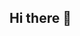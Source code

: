 ## Hi there 👋

<!--
**jb0044/jb0044** is a ✨ _special_ ✨ repository because its `README.md` (this file) appears on your GitHub profile.

- 🔭 I’m currently working on finding a job as a data scientist
- 🌱 I’m currently specializing in data scientist, working in projects applying: python, sql, machine learning, prediction models, business intelligence, Statistical analysis, database management, etc.
- 👯 I’m looking to collaborate on .
- 🤔 I’m looking for help with ...
- 💬 Ask me about my projects in github.
- 📫 How to reach me: jorge.badallo@gmail.com, https://www.linkedin.com/in/jorge-badallo/
- ⚡ Fun fact: I love: dogs, ecology, futbol, music, beaches, innovation, etc.

